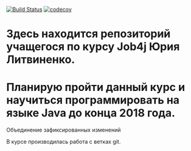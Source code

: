 [![Build Status](https://travis-ci.org/yuriy-litvinenko/job4j.svg?branch=master)](https://travis-ci.org/yuriy-litvinenko/job4j)
[![codecov](https://codecov.io/gh/yuriy-litvinenko/job4j/branch/master/graph/badge.svg)](https://codecov.io/gh/yuriy-litvinenko/job4j)



# Здесь находится репозиторий учащегося по курсу Job4j Юрия Литвиненко.
# Планирую пройти данный курс и научиться программировать на языке Java до конца 2018 года.

Объединение зафиксированных изменений

В курсе производилась работа с ветках git.